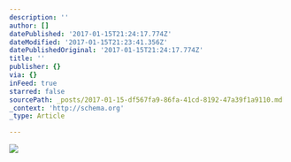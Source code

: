 ```yaml
---
description: ''
author: []
datePublished: '2017-01-15T21:24:17.774Z'
dateModified: '2017-01-15T21:23:41.356Z'
datePublishedOriginal: '2017-01-15T21:24:17.774Z'
title: ''
publisher: {}
via: {}
inFeed: true
starred: false
sourcePath: _posts/2017-01-15-df567fa9-86fa-41cd-8192-47a39f1a9110.md
_context: 'http://schema.org'
_type: Article

---
```

![](https://the-grid-user-content.s3-us-west-2.amazonaws.com/4edf3f9c-4534-4d35-9332-b4689fd0ad8d.jpg)